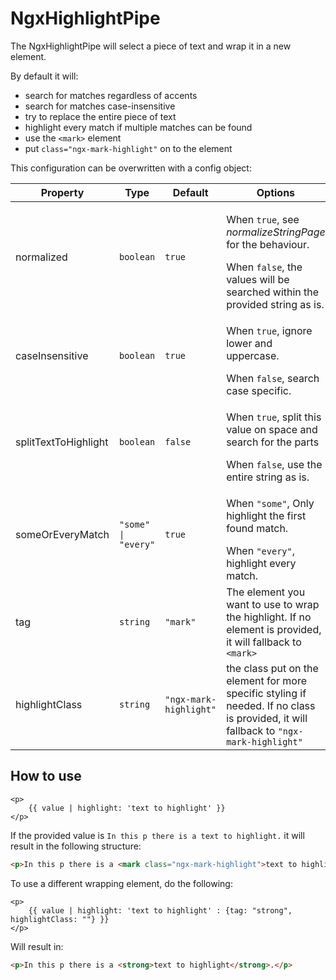 # NgxHighlightPipe

The NgxHighlightPipe will select a piece of text and wrap it in a new element.

By default it will:
* search for matches regardless of accents
* search for matches case-insensitive
* try to replace the entire piece of text
* highlight every match if multiple matches can be found
* use the `<mark>` element
* put `class="ngx-mark-highlight"` on to the element

This configuration can be overwritten with a config object:

| Property   | Type                | Default | Options                                                                                                                                     |
| ---------- |---------------------|---------|---------------------------------------------------------------------------------------------------------------------------------------------|
| normalized | `boolean`           | `true`  | <p>When `true`, see *normalizeStringPage* for the behaviour.</p>When `false`, the values will be searched within the provided string as is. |
| caseInsensitive | `boolean`           | `true`  | <p>When `true`, ignore lower and uppercase.</p>When `false`, search case specific.                                                          |
| splitTextToHighlight | `boolean`           | `false` | <p>When `true`, split this value on space and search for the parts</p>When `false`, use the entire string as is.                            |
| someOrEveryMatch | `"some" \| "every"` | `true`  | <p>When `"some"`, Only highlight the first found match.</p>When `"every"`, highlight every match.                                           |
| tag | `string`            | `"mark"`  | The element you want to use to wrap the highlight. If no element is provided, it will fallback to `<mark>`                                  |
| highlightClass | `string`           | `"ngx-mark-highlight"`  | the class put on the element for more specific styling if needed. If no class is provided, it will fallback to `"ngx-mark-highlight"`                                                                          |

## How to use

```angular2html
<p>
    {{ value | highlight: 'text to highlight' }}
</p>
```

If the provided value is `In this p there is a text to highlight.` it will result in the following structure:

```html
<p>In this p there is a <mark class="ngx-mark-highlight">text to highlight</mark>.</p>
```

To use a different wrapping element, do the following:

```angular2html
<p>
    {{ value | highlight: 'text to highlight' : {tag: "strong", highlightClass: ""} }}
</p>
```

Will result in:

```html
<p>In this p there is a <strong>text to highlight</strong>.</p>
```
